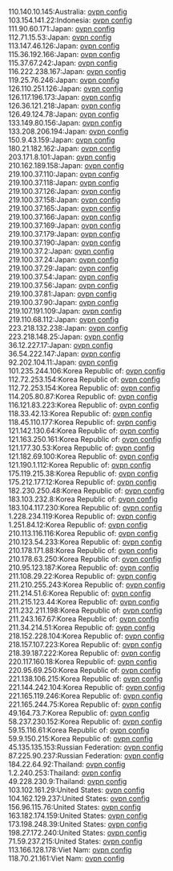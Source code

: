 110.140.10.145:Australia: [ovpn config](vpn/110_140_10_145.ovpn)  
103.154.141.22:Indonesia: [ovpn config](vpn/103_154_141_22.ovpn)  
111.90.60.171:Japan: [ovpn config](vpn/111_90_60_171.ovpn)  
112.71.15.53:Japan: [ovpn config](vpn/112_71_15_53.ovpn)  
113.147.46.126:Japan: [ovpn config](vpn/113_147_46_126.ovpn)  
115.36.192.166:Japan: [ovpn config](vpn/115_36_192_166.ovpn)  
115.37.67.242:Japan: [ovpn config](vpn/115_37_67_242.ovpn)  
116.222.238.167:Japan: [ovpn config](vpn/116_222_238_167.ovpn)  
119.25.76.246:Japan: [ovpn config](vpn/119_25_76_246.ovpn)  
126.110.251.126:Japan: [ovpn config](vpn/126_110_251_126.ovpn)  
126.117.196.173:Japan: [ovpn config](vpn/126_117_196_173.ovpn)  
126.36.121.218:Japan: [ovpn config](vpn/126_36_121_218.ovpn)  
126.49.124.78:Japan: [ovpn config](vpn/126_49_124_78.ovpn)  
133.149.80.156:Japan: [ovpn config](vpn/133_149_80_156.ovpn)  
133.208.206.194:Japan: [ovpn config](vpn/133_208_206_194.ovpn)  
150.9.43.159:Japan: [ovpn config](vpn/150_9_43_159.ovpn)  
180.21.182.162:Japan: [ovpn config](vpn/180_21_182_162.ovpn)  
203.171.8.101:Japan: [ovpn config](vpn/203_171_8_101.ovpn)  
210.162.189.158:Japan: [ovpn config](vpn/210_162_189_158.ovpn)  
219.100.37.110:Japan: [ovpn config](vpn/219_100_37_110.ovpn)  
219.100.37.118:Japan: [ovpn config](vpn/219_100_37_118.ovpn)  
219.100.37.126:Japan: [ovpn config](vpn/219_100_37_126.ovpn)  
219.100.37.158:Japan: [ovpn config](vpn/219_100_37_158.ovpn)  
219.100.37.165:Japan: [ovpn config](vpn/219_100_37_165.ovpn)  
219.100.37.166:Japan: [ovpn config](vpn/219_100_37_166.ovpn)  
219.100.37.169:Japan: [ovpn config](vpn/219_100_37_169.ovpn)  
219.100.37.179:Japan: [ovpn config](vpn/219_100_37_179.ovpn)  
219.100.37.190:Japan: [ovpn config](vpn/219_100_37_190.ovpn)  
219.100.37.2:Japan: [ovpn config](vpn/219_100_37_2.ovpn)  
219.100.37.24:Japan: [ovpn config](vpn/219_100_37_24.ovpn)  
219.100.37.29:Japan: [ovpn config](vpn/219_100_37_29.ovpn)  
219.100.37.54:Japan: [ovpn config](vpn/219_100_37_54.ovpn)  
219.100.37.56:Japan: [ovpn config](vpn/219_100_37_56.ovpn)  
219.100.37.81:Japan: [ovpn config](vpn/219_100_37_81.ovpn)  
219.100.37.90:Japan: [ovpn config](vpn/219_100_37_90.ovpn)  
219.107.191.109:Japan: [ovpn config](vpn/219_107_191_109.ovpn)  
219.110.68.112:Japan: [ovpn config](vpn/219_110_68_112.ovpn)  
223.218.132.238:Japan: [ovpn config](vpn/223_218_132_238.ovpn)  
223.218.148.25:Japan: [ovpn config](vpn/223_218_148_25.ovpn)  
36.12.227.17:Japan: [ovpn config](vpn/36_12_227_17.ovpn)  
36.54.222.147:Japan: [ovpn config](vpn/36_54_222_147.ovpn)  
92.202.104.11:Japan: [ovpn config](vpn/92_202_104_11.ovpn)  
101.235.244.106:Korea Republic of: [ovpn config](vpn/101_235_244_106.ovpn)  
112.72.253.154:Korea Republic of: [ovpn config](vpn/112_72_253_154.ovpn)  
112.72.253.154:Korea Republic of: [ovpn config](vpn/112_72_253_154.ovpn)  
114.205.80.87:Korea Republic of: [ovpn config](vpn/114_205_80_87.ovpn)  
116.121.83.223:Korea Republic of: [ovpn config](vpn/116_121_83_223.ovpn)  
118.33.42.13:Korea Republic of: [ovpn config](vpn/118_33_42_13.ovpn)  
118.45.110.177:Korea Republic of: [ovpn config](vpn/118_45_110_177.ovpn)  
121.142.130.64:Korea Republic of: [ovpn config](vpn/121_142_130_64.ovpn)  
121.163.250.161:Korea Republic of: [ovpn config](vpn/121_163_250_161.ovpn)  
121.177.30.53:Korea Republic of: [ovpn config](vpn/121_177_30_53.ovpn)  
121.182.69.100:Korea Republic of: [ovpn config](vpn/121_182_69_100.ovpn)  
121.190.1.112:Korea Republic of: [ovpn config](vpn/121_190_1_112.ovpn)  
175.119.215.38:Korea Republic of: [ovpn config](vpn/175_119_215_38.ovpn)  
175.212.177.12:Korea Republic of: [ovpn config](vpn/175_212_177_12.ovpn)  
182.230.250.48:Korea Republic of: [ovpn config](vpn/182_230_250_48.ovpn)  
183.103.232.8:Korea Republic of: [ovpn config](vpn/183_103_232_8.ovpn)  
183.104.117.230:Korea Republic of: [ovpn config](vpn/183_104_117_230.ovpn)  
1.228.234.119:Korea Republic of: [ovpn config](vpn/1_228_234_119.ovpn)  
1.251.84.12:Korea Republic of: [ovpn config](vpn/1_251_84_12.ovpn)  
210.113.116.116:Korea Republic of: [ovpn config](vpn/210_113_116_116.ovpn)  
210.123.54.233:Korea Republic of: [ovpn config](vpn/210_123_54_233.ovpn)  
210.178.171.88:Korea Republic of: [ovpn config](vpn/210_178_171_88.ovpn)  
210.178.63.250:Korea Republic of: [ovpn config](vpn/210_178_63_250.ovpn)  
210.95.123.187:Korea Republic of: [ovpn config](vpn/210_95_123_187.ovpn)  
211.108.29.22:Korea Republic of: [ovpn config](vpn/211_108_29_22.ovpn)  
211.210.255.243:Korea Republic of: [ovpn config](vpn/211_210_255_243.ovpn)  
211.214.51.6:Korea Republic of: [ovpn config](vpn/211_214_51_6.ovpn)  
211.215.123.44:Korea Republic of: [ovpn config](vpn/211_215_123_44.ovpn)  
211.232.211.198:Korea Republic of: [ovpn config](vpn/211_232_211_198.ovpn)  
211.243.167.67:Korea Republic of: [ovpn config](vpn/211_243_167_67.ovpn)  
211.34.214.51:Korea Republic of: [ovpn config](vpn/211_34_214_51.ovpn)  
218.152.228.104:Korea Republic of: [ovpn config](vpn/218_152_228_104.ovpn)  
218.157.107.223:Korea Republic of: [ovpn config](vpn/218_157_107_223.ovpn)  
218.39.187.222:Korea Republic of: [ovpn config](vpn/218_39_187_222.ovpn)  
220.117.160.18:Korea Republic of: [ovpn config](vpn/220_117_160_18.ovpn)  
220.95.69.250:Korea Republic of: [ovpn config](vpn/220_95_69_250.ovpn)  
221.138.106.215:Korea Republic of: [ovpn config](vpn/221_138_106_215.ovpn)  
221.144.242.104:Korea Republic of: [ovpn config](vpn/221_144_242_104.ovpn)  
221.165.119.246:Korea Republic of: [ovpn config](vpn/221_165_119_246.ovpn)  
221.165.244.75:Korea Republic of: [ovpn config](vpn/221_165_244_75.ovpn)  
49.164.73.7:Korea Republic of: [ovpn config](vpn/49_164_73_7.ovpn)  
58.237.230.152:Korea Republic of: [ovpn config](vpn/58_237_230_152.ovpn)  
59.15.116.61:Korea Republic of: [ovpn config](vpn/59_15_116_61.ovpn)  
59.9.150.215:Korea Republic of: [ovpn config](vpn/59_9_150_215.ovpn)  
45.135.135.153:Russian Federation: [ovpn config](vpn/45_135_135_153.ovpn)  
87.225.90.237:Russian Federation: [ovpn config](vpn/87_225_90_237.ovpn)  
184.22.64.92:Thailand: [ovpn config](vpn/184_22_64_92.ovpn)  
1.2.240.253:Thailand: [ovpn config](vpn/1_2_240_253.ovpn)  
49.228.230.9:Thailand: [ovpn config](vpn/49_228_230_9.ovpn)  
103.102.161.29:United States: [ovpn config](vpn/103_102_161_29.ovpn)  
104.162.129.237:United States: [ovpn config](vpn/104_162_129_237.ovpn)  
156.96.115.76:United States: [ovpn config](vpn/156_96_115_76.ovpn)  
163.182.174.159:United States: [ovpn config](vpn/163_182_174_159.ovpn)  
173.198.248.39:United States: [ovpn config](vpn/173_198_248_39.ovpn)  
198.27.172.240:United States: [ovpn config](vpn/198_27_172_240.ovpn)  
71.59.237.215:United States: [ovpn config](vpn/71_59_237_215.ovpn)  
113.166.128.178:Viet Nam: [ovpn config](vpn/113_166_128_178.ovpn)  
118.70.21.161:Viet Nam: [ovpn config](vpn/118_70_21_161.ovpn)  
